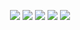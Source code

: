 <div align="center">

![](http://github-profile-summary-cards.vercel.app/api/cards/profile-details?username=Hummel009&theme=dark)
![](http://github-profile-summary-cards.vercel.app/api/cards/repos-per-language?username=Hummel009&theme=dark)
![](http://github-profile-summary-cards.vercel.app/api/cards/most-commit-language?username=Hummel009&theme=dark)
![](http://github-profile-summary-cards.vercel.app/api/cards/stats?username=Hummel009&theme=dark)
![](http://github-profile-summary-cards.vercel.app/api/cards/productive-time?username=Hummel009&theme=dark&utcOffset=8)

</div>
